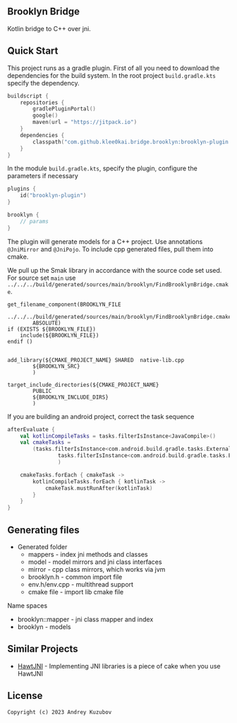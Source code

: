 ## Brooklyn Bridge

Kotlin bridge to C++ over jni.

## Quick Start 

This project runs as a gradle plugin. 
First of all you need to download the dependencies for the build system.
In the root project `build.gradle.kts` specify the dependency.

```kotlin
buildscript {
    repositories {
        gradlePluginPortal()
        google()
        maven(url = "https://jitpack.io")
    }
    dependencies {
        classpath("com.github.klee0kai.bridge.brooklyn:brooklyn-plugin:0.0.1")
    }
}
```

In the module `build.gradle.kts`, specify the plugin, configure the parameters if necessary

```kotlin
plugins {
    id("brooklyn-plugin")
}

brooklyn {
    // params
}
```

The plugin will generate models for a C++ project. Use annotations `@JniMirror` and `@JniPojo`.
To include cpp generated files, pull them into cmake.

We pull up the Smak library in accordance with the source code set used.
For source set `main` use `../../../build/generated/sources/main/brooklyn/FindBrooklynBridge.cmake`.

```
get_filename_component(BROOKLYN_FILE
        ../../../build/generated/sources/main/brooklyn/FindBrooklynBridge.cmake
        ABSOLUTE)
if (EXISTS ${BROOKLYN_FILE})
    include(${BROOKLYN_FILE})
endif ()


add_library(${CMAKE_PROJECT_NAME} SHARED  native-lib.cpp
        ${BROOKLYN_SRC}
        )

target_include_directories(${CMAKE_PROJECT_NAME}
        PUBLIC
        ${BROOKLYN_INCLUDE_DIRS}
        )
```

If you are building an android project, correct the task sequence

```kotlin
afterEvaluate {
    val kotlinCompileTasks = tasks.filterIsInstance<JavaCompile>()
    val cmakeTasks =
        (tasks.filterIsInstance<com.android.build.gradle.tasks.ExternalNativeBuildTask>() +
                tasks.filterIsInstance<com.android.build.gradle.tasks.ExternalNativeBuildJsonTask>()
                )

    cmakeTasks.forEach { cmakeTask ->
        kotlinCompileTasks.forEach { kotlinTask ->
            cmakeTask.mustRunAfter(kotlinTask)
        }
    }
}
```


## Generating files 

 - Generated folder 
   - mappers - index jni methods and classes 
   - model - model mirrors and jni class interfaces
   - mirror - cpp class mirrors, which works via jvm
   - brooklyn.h - common import file
   - env.h/env.cpp - multithread support 
   - cmake file - import lib cmake file 
 
Name spaces 
 - brooklyn::mapper - jni class mapper and index
 - brooklyn - models 

## Similar Projects

- [HawtJNI](https://github.com/fusesource/hawtjni) - Implementing JNI libraries is a piece of cake when you use HawtJNI

## License

```
Copyright (c) 2023 Andrey Kuzubov
```

